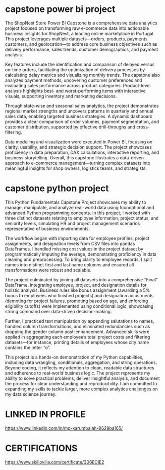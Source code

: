 # capstone power bi project

The ShopNest Store Power BI Capstone is a comprehensive data analytics project focused on transforming raw e-commerce data into actionable business insights for ShopNest, a leading online marketplace in Portugal. This project leverages multiple datasets—orders, products, payments, customers, and geolocation—to address core business objectives such as delivery performance, sales trends, customer demographics, and payment analysis.

Key features include the identification and comparison of delayed versus on-time orders, facilitating the optimization of delivery processes by calculating delay metrics and visualizing monthly trends. The capstone also analyzes payment methods, uncovering customer preferences and evaluating sales performance across product categories. Product-level analysis highlights best- and worst-performing items with interactive visuals, supporting inventory and marketing decisions.

Through state-wise and seasonal sales analytics, the project demonstrates regional market strengths and uncovers patterns in quarterly and annual sales data, enabling targeted business strategies. A dynamic dashboard provides a clear comparison of order volumes, payment segmentation, and customer distribution, supported by effective drill-throughs and cross-filtering.

Data modeling and visualization were executed in Power BI, focusing on clarity, usability, and strategic decision support. The project showcases proficiency in data preparation, DAX calculations, interactive reporting, and business storytelling. Overall, this capstone illustrates a data-driven approach to e-commerce management—turning complex datasets into meaningful insights for shop owners, logistics teams, and strategists.


# capstone python project

This Python Fundamentals Capstone Project showcases my ability to manage, manipulate, and analyze real-world data using foundational and advanced Python programming concepts. In this project, I worked with three distinct datasets relating to employee information, project status, and seniority levels, simulating HR and project management scenarios representative of business environments.

The workflow began with importing data for employee profiles, project assignments, and designation levels from CSV files into pandas DataFrames. I handled missing cost values in the project dataset by programmatically imputing the average, demonstrating proficiency in data cleaning and preprocessing. To bring clarity to employee records, I split names into distinct first and last name columns and ensured all transformations were robust and scalable.

The project culminated by joining all datasets into a comprehensive “Final” DataFrame, integrating employee, project, and designation details for holistic analysis. Business rules like bonus assignment (awarding a 5% bonus to employees who finished projects) and designation adjustments (demoting for project failures, promoting based on age, and enforcing eligibility cutoffs) were implemented using conditional logic, showcasing strong command over data-driven decision-making.

Further, I practiced text manipulation by appending salutations to names, handled column transformations, and eliminated redundancies such as dropping the gender column post-enhancement. Advanced skills were applied in aggregating each employee’s total project costs and filtering datasets—for instance, printing details of employees whose city name contains the letter “o”.

This project is a hands-on demonstration of my Python capabilities, including data wrangling, conditionals, aggregation, and string operations. Beyond coding, it reflects my attention to clean, readable data structures and adherence to real-world business logic. The project represents my ability to solve practical problems, deliver insightful analysis, and document the process for clear understanding and reproducibility. I am committed to expanding my skills to tackle larger, more complex analytics challenges on my data science journey.


# LINKED IN PROFILE 
https://www.linkedin.com/in/mp-karumbaiah-8629ba165/

# CERTIFICATIONS 
https://www.skillovilla.com/certificate/306ECIE2
